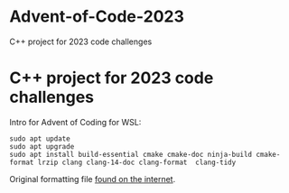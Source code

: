 # Advent-of-Code-2023
C++ project for 2023 code challenges  

# C++ project for 2023 code challenges

Intro for Advent of Coding for WSL:

```
sudo apt update
sudo apt upgrade 
sudo apt install build-essential cmake cmake-doc ninja-build cmake-format lrzip clang clang-14-doc clang-format  clang-tidy
```


Original formatting file [found on the internet](https://leimao.github.io/blog/Clang-Format-Quick-Tutorial/).

